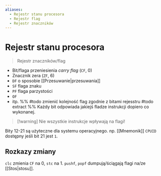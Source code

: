 ```yaml
---
aliases:
  - Rejestr stanu procesora
  - Rejestr flag
  - Rejestr znaczników
---
```



# Rejestr stanu procesora
> Rejestr znaczników/flag

- Bit/flaga przeniesienia *carry flag* (`CF`, 0)
- Znacznik zera (`ZF`, 6)
- `DF` o sposobie [[Przesuwanie|przesuwania]]
- `SF` flaga znaku
- `PF` flaga parzystości
- `OF`
- itp.
%% #todo zmienić kolejność flag zgodnie z bitami rejesstru #todo extract %%
Każdy bit odpowiada jakiejś fladze instrukcji dopiero co wykonanej. 
>[!warning] Nie wszystkie instrukcje wpływają na flagi!

Bity 12-21 są użyteczne dla systemu operacyjnego.
np. [[Mnemonik]] `CPUID` dostępny jeśli bit 21 jest `1`.
## Rozkazy zmiany
`clc` zmienia `CF` na 0, `stc` na 1.
`pushf`, `popf` dumpują/ściągają flagi na/ze [[Stos|stosu]].
